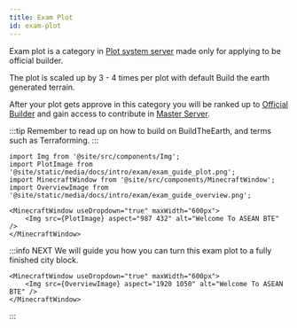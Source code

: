 ```yaml
---
title: Exam Plot
id: exam-plot
---
```


Exam plot is a category in [Plot system server](../getting-started/building-first-build/plot-system) made only for applying to be official builder. 

The plot is scaled up by 3 - 4 times per plot with default Build the earth generated terrain. 

After your plot gets approve in this category you will be ranked up to [Official Builder](../getting-started/builder-system#official-builder) and gain access to contribute in [Master Server](../getting-started/visiting#master-server).

:::tip 
Remember to read up on how to build on BuildTheEarth, and terms such as Terraforming.
:::
```mdx-code-block
import Img from '@site/src/components/Img';
import PlotImage from '@site/static/media/docs/intro/exam/exam_guide_plot.png';
import MinecraftWindow from '@site/src/components/MinecraftWindow';
import OverviewImage from '@site/static/media/docs/intro/exam/exam_guide_overview.png';

<MinecraftWindow useDropdown="true" maxWidth="600px">
    <Img src={PlotImage} aspect="987 432" alt="Welcome To ASEAN BTE" />
</MinecraftWindow>
```

:::info NEXT
We will guide you how you can turn this exam plot to a fully finished city block. 

```mdx-code-block
<MinecraftWindow useDropdown="true" maxWidth="600px">
    <Img src={OverviewImage} aspect="1920 1050" alt="Welcome To ASEAN BTE" />
</MinecraftWindow>
```

:::